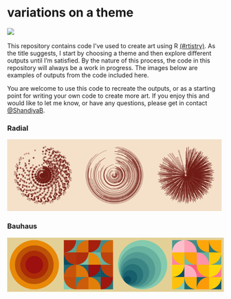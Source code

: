 variations on a theme
================

<!-- badges: start -->

![](https://img.shields.io/badge/variations-theme-EE9B00.svg)
<!-- badges: end -->

This repository contains code I’ve used to create art using R
[(#rtistry)](https://twitter.com/search?q=%23rtistry&src=typed_query).
As the title suggests, I start by choosing a theme and then explore
different outputs until I’m satisfied. By the nature of this process,
the code in this repository will always be a work in progress. The
images below are examples of outputs from the code included here.

You are welcome to use this code to recreate the outputs, or as a
starting point for writing your own code to create more art. If you
enjoy this and would like to let me know, or have any questions, please
get in contact [@ShandiyaB](https://twitter.com/ShandiyaB).

### Radial

<img src="images/radial_jitter.png" width="33%" /><img src="images/radial_line.png" width="33%" /><img src="images/radial_step.png" width="33%" />

### Bauhaus

<img src="images/bauhaus_concentric.png" width="25%" /><img src="images/bauhaus_random_arcs_02.png" width="25%" /><img src="images/bauhaus_expanding.png" width="25%" /><img src="images/bauhaus_random_arcs_01.png" width="25%" />
